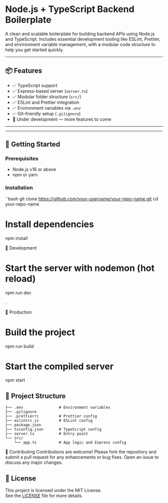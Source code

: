 # Node.js + TypeScript Backend Boilerplate

A clean and scalable boilerplate for building backend APIs using Node.js and TypeScript. Includes essential development tooling like ESLint, Prettier, and environment variable management, with a modular code structure to help you get started quickly.

---
## 📦 Features

- ✅ TypeScript support
- ✅ Express-based server (`server.ts`)
- ✅ Modular folder structure (`src/`)
- ✅ ESLint and Prettier integration
- ✅ Environment variables via `.env`
- ✅ Git-friendly setup (`.gitignore`)
- 🚧 Under development — more features to come

---


---

## 🚀 Getting Started

### Prerequisites

- Node.js v16 or above
- npm or yarn

### Installation

``bash
git clone https://github.com/your-username/your-repo-name.git
cd your-repo-name

# Install dependencies
npm install

🧪 Development
# Start the server with nodemon (hot reload)
npm run dev

.

🏁 Production
# Build the project
npm run build

# Start the compiled server
npm start

## 📁 Project Structure
```
├── .env                # Environment variables
├── .gitignore
├── .prettierrc         # Prettier config
├── eslintrc.js         # ESLint config
├── package.json
├── tsconfig.json       # TypeScript config
├── server.ts           # Entry point
└── src/
    └── app.ts          # App logic and Express config
```


🤝 Contributing
Contributions are welcome! Please fork the repository and submit a pull request for any enhancements or bug fixes. Open an issue to discuss any major changes.

## 📄 License

This project is licensed under the MIT License.  
See the [LICENSE](LICENSE) file for more details.



